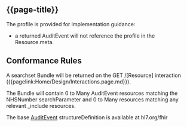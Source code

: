 ## {{page-title}}

The profile is provided for implementation guidance:
- a returned AuditEvent will not reference the profile in the Resource.meta.

## Conformance Rules

A searchset Bundle will be returned on the GET /[Resource] interaction ({{pagelink:Home/Design/Interactions.page.md}}). 

The Bundle will contain 0 to Many AuditEvent resources matching the NHSNumber searchParameter and 0 to Many resources matching any relevant _include resources.

The base <a href="http://hl7.org/fhir/r4/auditevent.html" class="external">AuditEvent</a> structureDefinition is available at hl7.org/fhir
